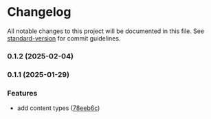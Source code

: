 # Changelog

All notable changes to this project will be documented in this file. See [standard-version](https://github.com/conventional-changelog/standard-version) for commit guidelines.

### 0.1.2 (2025-02-04)

### 0.1.1 (2025-01-29)


### Features

* add content types ([78eeb6c](https://github.com/montasim/content-types-lite/commit/78eeb6ca02149b23e1486078e8b02ac009faf0b5))
